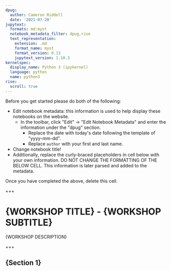 ```yaml
---
dpug:
  author: Cameron Riddell
  date: '2021-07-20'
jupytext:
  formats: md:myst
  notebook_metadata_filter: dpug,rise
  text_representation:
    extension: .md
    format_name: myst
    format_version: 0.13
    jupytext_version: 1.10.3
kernelspec:
  display_name: Python 3 (ipykernel)
  language: python
  name: python3
rise:
  scroll: true
---
```


Before you get started please do both of the following:
* Edit notebook metadata: this information is used to help display these notebooks
  on the website.
  * In the toolbar, click "Edit" -> "Edit Notebook Metadata" and enter the information
  under the "dpug" section.
    * Replace the date with today's date following the template of "yyyy-mm-dd".
    * Replace `author` with your first and last name.
* Change notebook title!
* Additionally, replace the curly-braced placeholders in cell below with your own information.
DO NOT CHANGE THE FORMATTING OF THE BELOW CELL. This information is later parsed and added
to the metadata.

Once you have completed the above, delete this cell.

+++

# {WORKSHOP TITLE} - {WORKSHOP SUBTITLE}
{WORKSHOP DESCRIPTION}

+++

## {Section 1}

```{code-cell} ipython3

```
